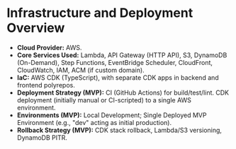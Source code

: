 # Infrastructure and Deployment Overview

  * **Cloud Provider:** AWS.
  * **Core Services Used:** Lambda, API Gateway (HTTP API), S3, DynamoDB (On-Demand), Step Functions, EventBridge Scheduler, CloudFront, CloudWatch, IAM, ACM (if custom domain).
  * **IaC:** AWS CDK (TypeScript), with separate CDK apps in backend and frontend polyrepos.
  * **Deployment Strategy (MVP):** CI (GitHub Actions) for build/test/lint. CDK deployment (initially manual or CI-scripted) to a single AWS environment.
  * **Environments (MVP):** Local Development; Single Deployed MVP Environment (e.g., "dev" acting as initial production).
  * **Rollback Strategy (MVP):** CDK stack rollback, Lambda/S3 versioning, DynamoDB PITR. 
